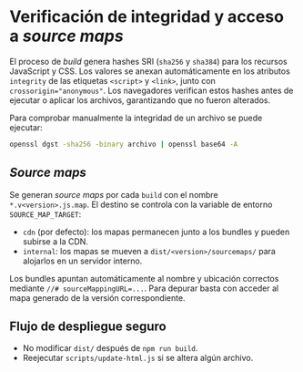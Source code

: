 # Verificación de integridad y acceso a *source maps*

El proceso de *build* genera hashes SRI (`sha256` y `sha384`) para los
recursos JavaScript y CSS. Los valores se anexan automáticamente en los
atributos `integrity` de las etiquetas `<script>` y `<link>`, junto con
`crossorigin="anonymous"`. Los navegadores verifican estos hashes antes de
ejecutar o aplicar los archivos, garantizando que no fueron alterados.

Para comprobar manualmente la integridad de un archivo se puede ejecutar:

```bash
openssl dgst -sha256 -binary archivo | openssl base64 -A
```

## *Source maps*

Se generan *source maps* por cada `build` con el nombre `*.v<version>.js.map`.
El destino se controla con la variable de entorno `SOURCE_MAP_TARGET`:

- `cdn` (por defecto): los mapas permanecen junto a los bundles y pueden
  subirse a la CDN.
- `internal`: los mapas se mueven a `dist/<version>/sourcemaps/` para alojarlos
  en un servidor interno.

Los bundles apuntan automáticamente al nombre y ubicación correctos mediante
`//# sourceMappingURL=...`. Para depurar basta con acceder al mapa generado
de la versión correspondiente.

## Flujo de despliegue seguro

- No modificar `dist/` después de `npm run build`.
- Reejecutar `scripts/update-html.js` si se altera algún archivo.

